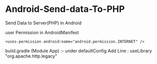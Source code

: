 # Android-Send-data-To-PHP


Send Data to Server(PHP) in Android

user Permission in AndroidManifest

    <uses-permission android:name="android.permission.INTERNET" />

build.gradle (Module App) :- 
  under defaultConfig 
 Add Line :     useLibrary "org.apache.http.legacy"


